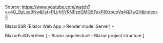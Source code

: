 Source: https://www.youtube.com/watch?v=4G_BzLxa9Nw&list=PLjrh5YRNPzdQMQSFaxP8XrouoVq4QDw2H&index=4

BlazorSSR (Blazor Web App > Render mode: Server)
	-


BlazorFullOverView
[
	- Blazor arquitecture
	- Blazor project structure
]